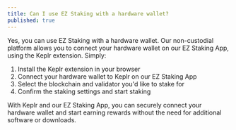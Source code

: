 ```yaml
---
title: Can I use EZ Staking with a hardware wallet?
published: true
---
```


Yes, you can use EZ Staking with a hardware wallet. Our non-custodial platform allows you to connect your hardware wallet on our EZ Staking App, using the Keplr extension. Simply:

1. Install the Keplr extension in your browser
2. Connect your hardware wallet to Keplr on our EZ Staking App
3. Select the blockchain and validator you'd like to stake for
4. Confirm the staking settings and start staking

With Keplr and our EZ Staking App, you can securely connect your hardware wallet and start earning rewards without the need for additional software or downloads.

